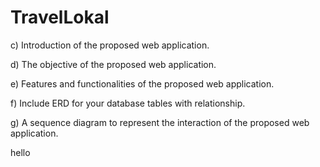 # TravelLokal


c) Introduction of the proposed web application. 

d) The objective of the proposed web application. 

e) Features and functionalities of the proposed web application. 

f) Include ERD for your database tables with relationship. 

g) A sequence diagram to represent the interaction of the proposed web application. 

hello